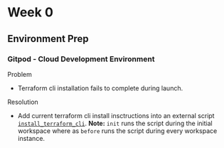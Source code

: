 # Week 0

## Environment Prep
### Gitpod - Cloud Development Environment
Problem
- Terraform cli installation fails to complete during launch.

Resolution
- Add current terraform cli install insctructions into an external script [`install_terraform_cli`](/.bin/install_terraform_cli). 
**Note:** `init` runs the script during the initial workspace where as  `before` runs the script during every workspace instance.